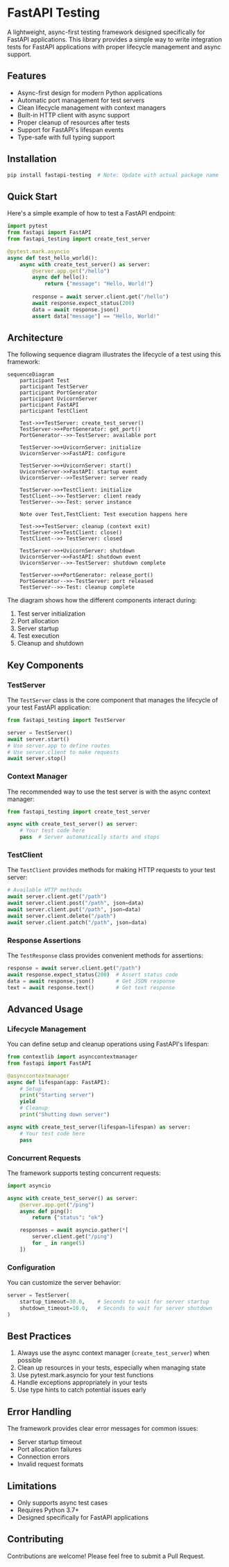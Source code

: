# FastAPI Testing

A lightweight, async-first testing framework designed specifically for FastAPI applications. This library provides a simple way to write integration tests for FastAPI applications with proper lifecycle management and async support.

## Features

- Async-first design for modern Python applications
- Automatic port management for test servers
- Clean lifecycle management with context managers
- Built-in HTTP client with async support
- Proper cleanup of resources after tests
- Support for FastAPI's lifespan events
- Type-safe with full typing support

## Installation

```bash
pip install fastapi-testing  # Note: Update with actual package name
```

## Quick Start

Here's a simple example of how to test a FastAPI endpoint:

```python
import pytest
from fastapi import FastAPI
from fastapi_testing import create_test_server

@pytest.mark.asyncio
async def test_hello_world():
    async with create_test_server() as server:
        @server.app.get("/hello")
        async def hello():
            return {"message": "Hello, World!"}
            
        response = await server.client.get("/hello")
        await response.expect_status(200)
        data = await response.json()
        assert data["message"] == "Hello, World!"
```

## Architecture

The following sequence diagram illustrates the lifecycle of a test using this framework:

```mermaid
sequenceDiagram
    participant Test
    participant TestServer
    participant PortGenerator
    participant UvicornServer
    participant FastAPI
    participant TestClient

    Test->>+TestServer: create_test_server()
    TestServer->>+PortGenerator: get_port()
    PortGenerator-->>-TestServer: available port
    
    TestServer->>+UvicornServer: initialize
    UvicornServer->>FastAPI: configure
    
    TestServer->>+UvicornServer: start()
    UvicornServer->>FastAPI: startup event
    UvicornServer-->>TestServer: server ready
    
    TestServer->>+TestClient: initialize
    TestClient-->>-TestServer: client ready
    TestServer-->>-Test: server instance
    
    Note over Test,TestClient: Test execution happens here
    
    Test->>+TestServer: cleanup (context exit)
    TestServer->>+TestClient: close()
    TestClient-->>-TestServer: closed
    
    TestServer->>+UvicornServer: shutdown
    UvicornServer->>FastAPI: shutdown event
    UvicornServer-->>-TestServer: shutdown complete
    
    TestServer->>+PortGenerator: release_port()
    PortGenerator-->>-TestServer: port released
    TestServer-->>-Test: cleanup complete
```

The diagram shows how the different components interact during:
1. Test server initialization
2. Port allocation
3. Server startup
4. Test execution
5. Cleanup and shutdown

## Key Components

### TestServer

The `TestServer` class is the core component that manages the lifecycle of your test FastAPI application:

```python
from fastapi_testing import TestServer

server = TestServer()
await server.start()
# Use server.app to define routes
# Use server.client to make requests
await server.stop()
```

### Context Manager

The recommended way to use the test server is with the async context manager:

```python
from fastapi_testing import create_test_server

async with create_test_server() as server:
    # Your test code here
    pass  # Server automatically starts and stops
```

### TestClient

The `TestClient` provides methods for making HTTP requests to your test server:

```python
# Available HTTP methods
await server.client.get("/path")
await server.client.post("/path", json=data)
await server.client.put("/path", json=data)
await server.client.delete("/path")
await server.client.patch("/path", json=data)
```

### Response Assertions

The `TestResponse` class provides convenient methods for assertions:

```python
response = await server.client.get("/path")
await response.expect_status(200)  # Assert status code
data = await response.json()       # Get JSON response
text = await response.text()       # Get text response
```

## Advanced Usage

### Lifecycle Management

You can define setup and cleanup operations using FastAPI's lifespan:

```python
from contextlib import asynccontextmanager
from fastapi import FastAPI

@asynccontextmanager
async def lifespan(app: FastAPI):
    # Setup
    print("Starting server")
    yield
    # Cleanup
    print("Shutting down server")

async with create_test_server(lifespan=lifespan) as server:
    # Your test code here
    pass
```

### Concurrent Requests

The framework supports testing concurrent requests:

```python
import asyncio

async with create_test_server() as server:
    @server.app.get("/ping")
    async def ping():
        return {"status": "ok"}

    responses = await asyncio.gather(*[
        server.client.get("/ping")
        for _ in range(5)
    ])
```

### Configuration

You can customize the server behavior:

```python
server = TestServer(
    startup_timeout=30.0,    # Seconds to wait for server startup
    shutdown_timeout=10.0,   # Seconds to wait for server shutdown
)
```

## Best Practices

1. Always use the async context manager (`create_test_server`) when possible
2. Clean up resources in your tests, especially when managing state
3. Use pytest.mark.asyncio for your test functions
4. Handle exceptions appropriately in your tests
5. Use type hints to catch potential issues early

## Error Handling

The framework provides clear error messages for common issues:

- Server startup timeout
- Port allocation failures
- Connection errors
- Invalid request formats

## Limitations

- Only supports async test cases
- Requires Python 3.7+
- Designed specifically for FastAPI applications

## Contributing

Contributions are welcome! Please feel free to submit a Pull Request.
